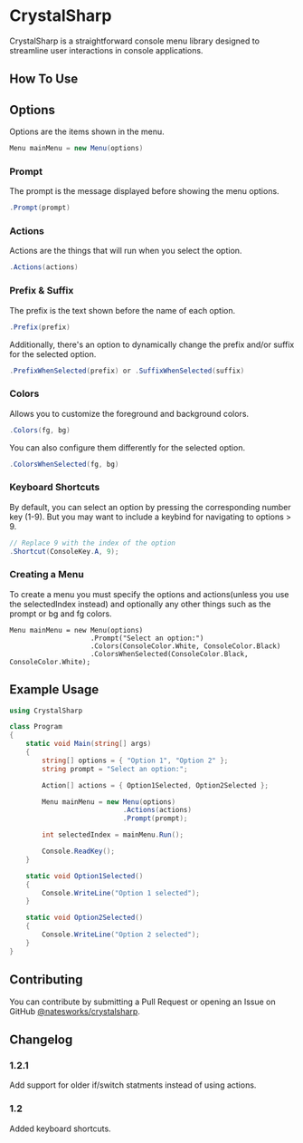 # CrystalSharp

CrystalSharp is a straightforward console menu library designed to streamline user interactions in console applications.

## How To Use

## Options

Options are the items shown in the menu.
```cs
Menu mainMenu = new Menu(options)
```

### Prompt

The prompt is the message displayed before showing the menu options.
```cs
.Prompt(prompt)
```

### Actions

Actions are the things that will run when you select the option.
```cs
.Actions(actions)
```

### Prefix & Suffix

The prefix is the text shown before the name of each option.
```cs
.Prefix(prefix)
```
Additionally, there's an option to dynamically change the prefix and/or suffix for the selected option.
```cs
.PrefixWhenSelected(prefix) or .SuffixWhenSelected(suffix)
```

### Colors

Allows you to customize the foreground and background colors.
```cs
.Colors(fg, bg)
```
You can also configure them differently for the selected option.
```cs
.ColorsWhenSelected(fg, bg)
```

### Keyboard Shortcuts

By default, you can select an option by pressing the corresponding number key (1-9). But you may want to include a keybind for navigating to options > 9.

```cs
// Replace 9 with the index of the option
.Shortcut(ConsoleKey.A, 9);
```

### Creating a Menu

To create a menu you must specify the options and actions(unless you use the selectedIndex instead) and optionally any other things such as the prompt or bg and fg colors.
```
Menu mainMenu = new Menu(options)
                    .Prompt("Select an option:")
                    .Colors(ConsoleColor.White, ConsoleColor.Black)
                    .ColorsWhenSelected(ConsoleColor.Black, ConsoleColor.White);
```

## Example Usage

```cs
using CrystalSharp

class Program
{
    static void Main(string[] args)
    {
        string[] options = { "Option 1", "Option 2" };
        string prompt = "Select an option:";

        Action[] actions = { Option1Selected, Option2Selected };

        Menu mainMenu = new Menu(options)
                            .Actions(actions)
                            .Prompt(prompt);

        int selectedIndex = mainMenu.Run();

        Console.ReadKey();
    }

    static void Option1Selected()
    {
        Console.WriteLine("Option 1 selected");
    }

    static void Option2Selected()
    {
        Console.WriteLine("Option 2 selected");
    }
}
```

## Contributing

You can contribute by submitting a Pull Request or opening an Issue on GitHub [@natesworks/crystalsharp](https://github.com/natesworks/crystalsharp).

## Changelog

### 1.2.1

Add support for older if/switch statments instead of using actions.

### 1.2

Added keyboard shortcuts.